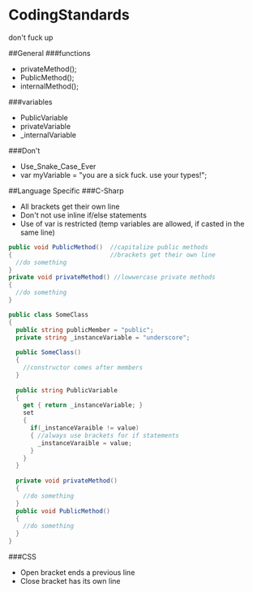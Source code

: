 # CodingStandards
don't fuck up

##General
###functions
+ privateMethod();
+ PublicMethod();
+ internalMethod();

###variables
+ PublicVariable
+ privateVariable
+ \_internalVariable


###Don't
- Use_Snake_Case_Ever
- var myVariable = "you are a sick fuck. use your types!";

##Language Specific
###C-Sharp
- All brackets get their own line
- Don't not use inline if/else statements
- Use of var is restricted (temp variables are allowed, if casted in the same line)

```csharp
public void PublicMethod()  //capitalize public methods
{                           //brackets get their own line
  //do something
}
private void privateMethod() //lowwercase private methods
{
  //do something
}

public class SomeClass
{
  public string publicMember = "public";
  private string _instanceVariable = "underscore";
  
  public SomeClass()
  {
    //constructor comes after members
  }
  
  public string PublicVariable
  {
    get { return _instanceVariable; }
    set 
    {
      if(_instanceVaraible != value)
      { //always use brackets for if statements
        _instanceVaraible = value;
      }
    }
  }
  
  private void privateMethod()
  { 
    //do something
  }
  public void PublicMethod()
  {
    //do something
  }
}
```

###CSS
- Open bracket ends a previous line
- Close bracket has its own line




